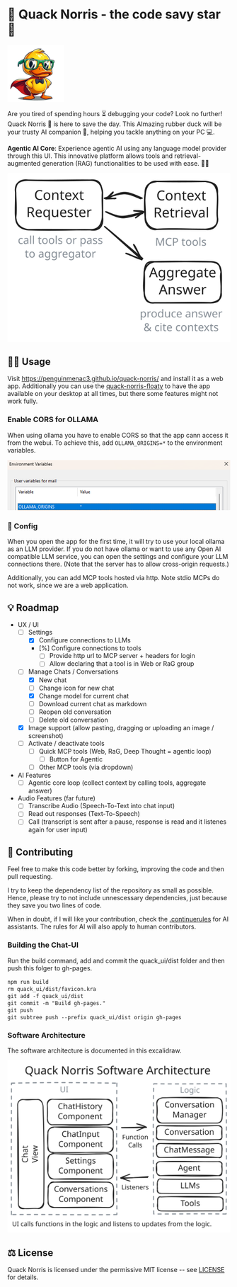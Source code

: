 # 🦆 Quack Norris - the code savy star 🌟 

![picture of quack norris](images/duck_low_res.png)

Are you tired of spending hours ⏳ debugging your code? Look no further! Quack Norris 🦆 is here to save the day. This AImazing rubber duck will be your trusty AI companion 🤖, helping you tackle anything on your PC 💻.

**Agentic AI Core**: Experience agentic AI using any language model provider through this UI. This innovative platform allows tools and retrieval-augmented generation (RAG) functionalities to be used with ease. 🤖💬

![agentic-core-visualization](./docs/agent.excalidraw.svg)

## 👨‍💻 Usage 

Visit https://penguinmenac3.github.io/quack-norris/ and install it as a web app.
Additionally you can use the [quack-norris-floaty](https://penguinmenac3.github.io/quack-norris-floaty/) to have the app available on your desktop at all times, but there some features might not work fully.

### Enable CORS for OLLAMA

When using ollama you have to enable CORS so that the app cann access it from the webui.
To achieve this, add `OLLAMA_ORIGINS=*` to the environment variables.

![Environment variables on windows](images/OllamaCORSConfig.png)

### 🎨 Config

When you open the app for the first time, it will try to use your local ollama as an LLM provider.
If you do not have ollama or want to use any Open AI compatible LLM service, you can open the settings and configure your LLM connections there. (Note that the server has to allow cross-origin requests.)

Additionally, you can add MCP tools hosted via http. Note stdio MCPs do not work, since we are a web application.


## 💡 Roadmap

- UX / UI
  * [ ] Settings
    - [X] Configure connections to LLMs
    - [%] Configure connections to tools
      * [ ] Provide http url to MCP server + headers for login
      * [ ] Allow declaring that a tool is in Web or RaG group
  * [ ] Manage Chats / Conversations
    - [X] New chat
    - [ ] Change icon for new chat
    - [X] Change model for current chat
    - [ ] Download current chat as markdown
    - [ ] Reopen old conversation
    - [ ] Delete old conversation
  * [X] Image support (allow pasting, dragging or uploading an image / screenshot)
  * [ ] Activate / deactivate tools
    - [ ] Quick MCP tools (Web, RaG, Deep Thought = agentic loop)
      * [ ] Button for Agentic
    - [ ] Other MCP tools (via dropdown)
- AI Features
  * [ ] Agentic core loop (collect context by calling tools, aggregate answer)
- Audio Features (far future)
  * [ ] Transcribe Audio (Speech-To-Text into chat input)
  * [ ] Read out responses (Text-To-Speech)
  * [ ] Call (transcript is sent after a pause, response is read and it listenes again for user input)

## 👥 Contributing

Feel free to make this code better by forking, improving the code and then pull requesting.

I try to keep the dependency list of the repository as small as possible.
Hence, please try to not include unnescessary dependencies, just because they save you two lines of code.

When in doubt, if I will like your contribution, check the [.continuerules](.continuerules) for AI assistants.
The rules for AI will also apply to human contributors.

### Building the Chat-UI

Run the build command, add and commit the quack_ui/dist folder and then push this folger to gh-pages.

```
npm run build
rm quack_ui/dist/favicon.kra
git add -f quack_ui/dist
git commit -m "Build gh-pages."
git push
git subtree push --prefix quack_ui/dist origin gh-pages
```

### Software Architecture

The software architecture is documented in this excalidraw.

![software-architecture](./docs/architecture.excalidraw.svg)

## ⚖️ License

Quack Norris is licensed under the permissive MIT license -- see [LICENSE](LICENSE) for details.
